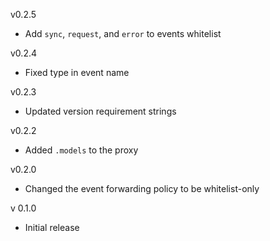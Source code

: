 v0.2.5

* Add `sync`, `request`, and `error` to events whitelist

v0.2.4

* Fixed type in event name

v0.2.3

* Updated version requirement strings

v0.2.2

* Added `.models` to the proxy

v0.2.0

* Changed the event forwarding policy to be whitelist-only

v 0.1.0

* Initial release
